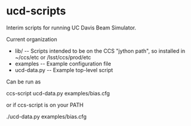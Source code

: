 # ucd-scripts
Interim scripts for running UC Davis Beam Simulator.

Current organization

* lib/         -- Scripts intended to be on the CCS "jython path", so installed in ~/ccs/etc or /lsst/ccs/prod/etc
* examples     -- Example configuration file
* ucd-data.py  -- Example top-level script

Can be run as

ccs-script ucd-data.py examples/bias.cfg    

or if ccs-script is on your PATH

./ucd-data.py examples/bias.cfg
